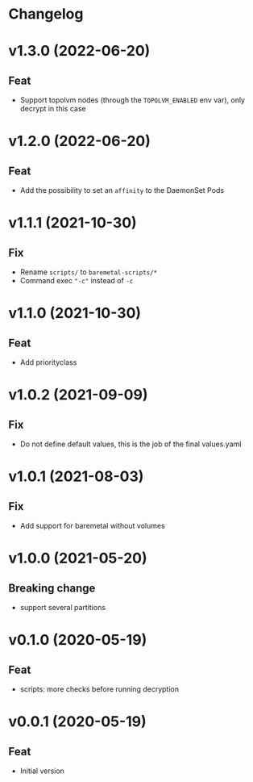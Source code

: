# Changelog

# v1.3.0 (2022-06-20)
## Feat
- Support topolvm nodes (through the `TOPOLVM_ENABLED` env var), only decrypt in this case

# v1.2.0 (2022-06-20)
## Feat
- Add the possibility to set an `affinity` to the DaemonSet Pods

# v1.1.1 (2021-10-30)
## Fix
- Rename `scripts/` to `baremetal-scripts/*`
- Command exec `"-c"` instead of `-c`

# v1.1.0 (2021-10-30)
## Feat
- Add priorityclass

# v1.0.2 (2021-09-09)
## Fix
- Do not define default values, this is the job of the final values.yaml

# v1.0.1 (2021-08-03)
## Fix
- Add support for baremetal without volumes

# v1.0.0 (2021-05-20)
## Breaking change
- support several partitions

# v0.1.0 (2020-05-19)
## Feat
- scripts: more checks before running decryption

# v0.0.1 (2020-05-19)
## Feat
- Initial version
